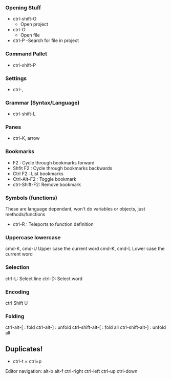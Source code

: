 ### Opening Stuff
- ctrl-shift-O
	- Open project
- ctrl-O
	- Open file
- ctrl-P
	-Search for file in project	
### Command Pallet
- ctrl-shift-P

### Settings
- ctrl-,

### Grammar (Syntax/Language)
- ctrl-shift-L

### Panes
- ctrl-K, arrow

### Bookmarks
- F2 : Cycle through bookmarks forward
- Shfit F2 : Cycle through bookmarks backwards
- Ctrl F2 : List bookmarks
- Ctrl-Alt-F2 : Toggle bookmark
- ctrl-Shift-F2: Remove bookmark

### Symbols (functions)
These are language dependant, won't do variables or objects, just methods/functions
- ctrl-R : Teleports to function definition

### Uppercase lowercase
cmd-K, cmd-U
    Upper case the current word
cmd-K, cmd-L
    Lower case the current word

### Selection
ctrl-L: Select line
ctrl-D: Select word

### Encoding
ctrl Shift U

### Folding
ctrl-alt-[ : fold
ctrl-alt-] : unfold
ctrl-shift-alt-[ : fold all
ctrl-shift-alt-] : unfold all


## Duplicates!
- ctrl-t = ctrl=p


Editor navigation:
alt-b
alt-f
ctrl-right
ctrl-left
ctrl-up
ctrl-down